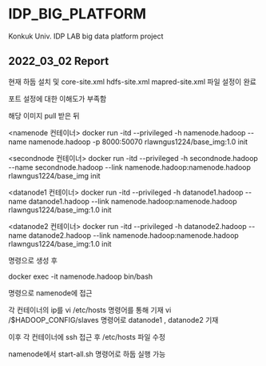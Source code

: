# IDP_BIG_PLATFORM
Konkuk Univ. IDP LAB big data platform project

## 2022_03_02 Report
현재 하둡 설치 및 core-site.xml hdfs-site.xml mapred-site.xml 파일 설정이 완료

포트 설정에 대한 이해도가 부족함

해당 이미지 pull 받은 뒤

<namenode 컨테이너>
docker run -itd --privileged -h namenode.hadoop --name namenode.hadoop -p 8000:50070 rlawngus1224/base_img:1.0 init

<secondnode 컨테이너>
docker run -itd --privileged -h secondnode.hadoop --name secondnode.hadoop --link namenode.hadoop:namenode.hadoop rlawngus1224/base_img init

<datanode1 컨테이너>
docker run -itd --privileged -h datanode1.hadoop --name datanode1.hadoop --link namenode.hadoop:namenode.hadoop rlawngus1224/base_img:1.0 init

<datanode2 컨테이너>
docker run -itd --privileged -h datanode2.hadoop --name datanode2.hadoop --link namenode.hadoop:namenode.hadoop rlawngus1224/base_img:1.0 init

명령으로 생성 후 

docker exec -it namenode.hadoop bin/bash

명령으로 namenode에 접근

각 컨테이너의 ip를 vi /etc/hosts 명령어를 통해 기재
vi /$HADOOP_CONFIG/slaves 명령어로 datanode1 , datanode2 기재

이후 각 컨테이너에 ssh 접근 후 /etc/hosts 파일 수정

namenode에서 start-all.sh 명령어로 하둡 실행 가능

